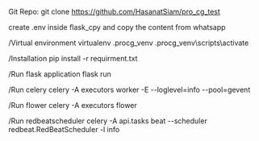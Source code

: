 Git Repo:
	git clone https://github.com/HasanatSiam/pro_cg_test
	
create .env inside flask_cpy and copy the content from whatsapp


/Virtual environment
    virtualenv .procg_venv
    .procg_venv\scripts\activate

/Installation
    pip install -r requirment.txt

/Run flask application
    flask run

/Run celery
    celery -A executors worker -E --loglevel=info --pool=gevent

/Run flower
    celery -A executors flower

/Run redbeatscheduler
    celery -A api.tasks beat --scheduler redbeat.RedBeatScheduler -l info



